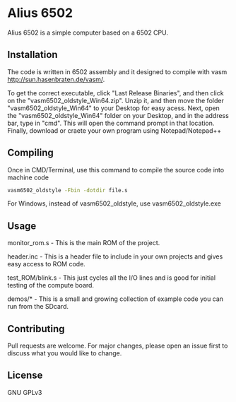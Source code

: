 # Alius 6502

Alius 6502 is a simple computer based on a 6502 CPU.

## Installation

The code is written in 6502 assembly and it designed to compile with vasm http://sun.hasenbraten.de/vasm/.

To get the correct executable, click "Last Release Binaries", and then click on the "vasm6502_oldstyle_Win64.zip".
 Unzip it, and then move the folder "vasm6502_oldstyle_Win64" to your Desktop for easy acess. 
 Next, open the "vasm6502_oldstyle_Win64" folder on your Desktop, and in the address bar, type in "cmd". 
 This will open the command prompt in that location. 
 Finally, download or craete your own program using Notepad/Notepad++


## Compiling
Once in CMD/Terminal, use this command to compile the source code into machine code
```bash
vasm6502_oldstyle -Fbin -dotdir file.s
```
For Windows, instead of vasm6502_oldstyle, use vasm6502_oldstyle.exe
## Usage
monitor_rom.s - This is the main ROM of the project.

header.inc - This is a header file to include in your own projects and gives easy access to ROM code.


test_ROM/blink.s - This just cycles all the I/O lines and is good for initial testing of the compute board.

demos/* - This is a small and growing collection of example code you can run from the SDcard.

## Contributing
Pull requests are welcome. For major changes, please open an issue first to discuss what you would like to change.

## License
GNU GPLv3
